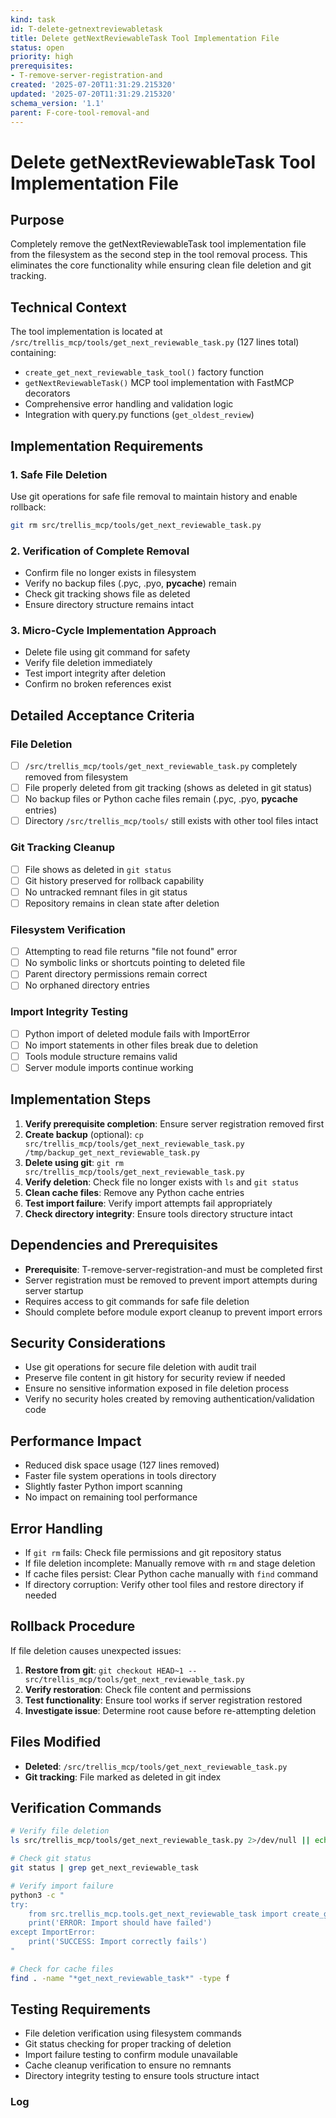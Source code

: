 ```yaml
---
kind: task
id: T-delete-getnextreviewabletask
title: Delete getNextReviewableTask Tool Implementation File
status: open
priority: high
prerequisites:
- T-remove-server-registration-and
created: '2025-07-20T11:31:29.215320'
updated: '2025-07-20T11:31:29.215320'
schema_version: '1.1'
parent: F-core-tool-removal-and
---
```

# Delete getNextReviewableTask Tool Implementation File

## Purpose
Completely remove the getNextReviewableTask tool implementation file from the filesystem as the second step in the tool removal process. This eliminates the core functionality while ensuring clean file deletion and git tracking.

## Technical Context
The tool implementation is located at `/src/trellis_mcp/tools/get_next_reviewable_task.py` (127 lines total) containing:
- `create_get_next_reviewable_task_tool()` factory function
- `getNextReviewableTask()` MCP tool implementation with FastMCP decorators
- Comprehensive error handling and validation logic
- Integration with query.py functions (`get_oldest_review`)

## Implementation Requirements

### 1. Safe File Deletion
Use git operations for safe file removal to maintain history and enable rollback:
```bash
git rm src/trellis_mcp/tools/get_next_reviewable_task.py
```

### 2. Verification of Complete Removal
- Confirm file no longer exists in filesystem
- Verify no backup files (.pyc, .pyo, __pycache__) remain
- Check git tracking shows file as deleted
- Ensure directory structure remains intact

### 3. Micro-Cycle Implementation Approach
- Delete file using git command for safety
- Verify file deletion immediately
- Test import integrity after deletion
- Confirm no broken references exist

## Detailed Acceptance Criteria

### File Deletion
- [ ] `/src/trellis_mcp/tools/get_next_reviewable_task.py` completely removed from filesystem
- [ ] File properly deleted from git tracking (shows as deleted in git status)
- [ ] No backup files or Python cache files remain (.pyc, .pyo, __pycache__ entries)
- [ ] Directory `/src/trellis_mcp/tools/` still exists with other tool files intact

### Git Tracking Cleanup
- [ ] File shows as deleted in `git status`
- [ ] Git history preserved for rollback capability
- [ ] No untracked remnant files in git status
- [ ] Repository remains in clean state after deletion

### Filesystem Verification
- [ ] Attempting to read file returns "file not found" error
- [ ] No symbolic links or shortcuts pointing to deleted file
- [ ] Parent directory permissions remain correct
- [ ] No orphaned directory entries

### Import Integrity Testing
- [ ] Python import of deleted module fails with ImportError
- [ ] No import statements in other files break due to deletion
- [ ] Tools module structure remains valid
- [ ] Server module imports continue working

## Implementation Steps

1. **Verify prerequisite completion**: Ensure server registration removed first
2. **Create backup** (optional): `cp src/trellis_mcp/tools/get_next_reviewable_task.py /tmp/backup_get_next_reviewable_task.py`
3. **Delete using git**: `git rm src/trellis_mcp/tools/get_next_reviewable_task.py`
4. **Verify deletion**: Check file no longer exists with `ls` and `git status`
5. **Clean cache files**: Remove any Python cache entries
6. **Test import failure**: Verify import attempts fail appropriately
7. **Check directory integrity**: Ensure tools directory structure intact

## Dependencies and Prerequisites
- **Prerequisite**: T-remove-server-registration-and must be completed first
- Server registration must be removed to prevent import attempts during server startup
- Requires access to git commands for safe file deletion
- Should complete before module export cleanup to prevent import errors

## Security Considerations
- Use git operations for secure file deletion with audit trail
- Preserve file content in git history for security review if needed
- Ensure no sensitive information exposed in file deletion process
- Verify no security holes created by removing authentication/validation code

## Performance Impact
- Reduced disk space usage (127 lines removed)
- Faster file system operations in tools directory
- Slightly faster Python import scanning
- No impact on remaining tool performance

## Error Handling
- If `git rm` fails: Check file permissions and git repository status
- If file deletion incomplete: Manually remove with `rm` and stage deletion
- If cache files persist: Clear Python cache manually with `find` command
- If directory corruption: Verify other tool files and restore directory if needed

## Rollback Procedure
If file deletion causes unexpected issues:
1. **Restore from git**: `git checkout HEAD~1 -- src/trellis_mcp/tools/get_next_reviewable_task.py`
2. **Verify restoration**: Check file content and permissions
3. **Test functionality**: Ensure tool works if server registration restored
4. **Investigate issue**: Determine root cause before re-attempting deletion

## Files Modified
- **Deleted**: `/src/trellis_mcp/tools/get_next_reviewable_task.py`
- **Git tracking**: File marked as deleted in git index

## Verification Commands
```bash
# Verify file deletion
ls src/trellis_mcp/tools/get_next_reviewable_task.py 2>/dev/null || echo "File successfully deleted"

# Check git status
git status | grep get_next_reviewable_task

# Verify import failure
python3 -c "
try:
    from src.trellis_mcp.tools.get_next_reviewable_task import create_get_next_reviewable_task_tool
    print('ERROR: Import should have failed')
except ImportError:
    print('SUCCESS: Import correctly fails')
"

# Check for cache files
find . -name "*get_next_reviewable_task*" -type f
```

## Testing Requirements
- File deletion verification using filesystem commands
- Git status checking for proper tracking of deletion
- Import failure testing to confirm module unavailable
- Cache cleanup verification to ensure no remnants
- Directory integrity testing to ensure tools structure intact

### Log

